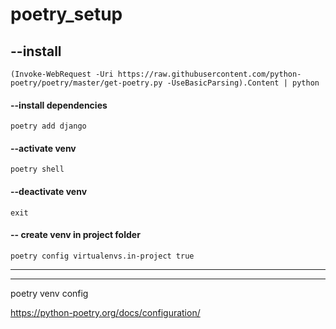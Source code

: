 # poetry_setup

## --install

```
(Invoke-WebRequest -Uri https://raw.githubusercontent.com/python-poetry/poetry/master/get-poetry.py -UseBasicParsing).Content | python

```

#### --install dependencies

` poetry add django `


#### --activate venv 
`` poetry shell ``

#### --deactivate venv
` exit `

#### -- create venv in project folder
`poetry config virtualenvs.in-project true`


---
---

poetry venv config 

https://python-poetry.org/docs/configuration/
